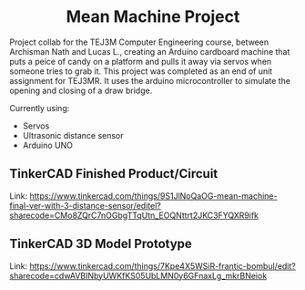 <h1 align="center">
Mean Machine Project
</h1>

Project collab for the TEJ3M Computer Engineering course, between Archisman Nath and Lucas L., creating an Arduino cardboard machine that puts a peice of candy on a platform and pulls it away via servos when someone tries to grab it. 
This project was completed as an end of unit assignment for TEJ3MR. It uses the arduino microcontroller to simulate the opening and closing of a draw bridge.

Currently using:
* Servos
* Ultrasonic distance sensor
* Arduino UNO

## TinkerCAD Finished Product/Circuit

Link: https://www.tinkercad.com/things/9S1JlNoQaOG-mean-machine-final-ver-with-3-distance-sensor/editel?sharecode=CMo8ZQrC7nOGbgTTqUtn_EOQNttrt2JKC3FYQXR9ifk

## TinkerCAD 3D Model Prototype

Link: https://www.tinkercad.com/things/7Kpe4X5WSiR-frantic-bombul/edit?sharecode=cdwAVBINbyUWKfKS05UbLMN0y6GFnaxLg_mkrBNeiok
